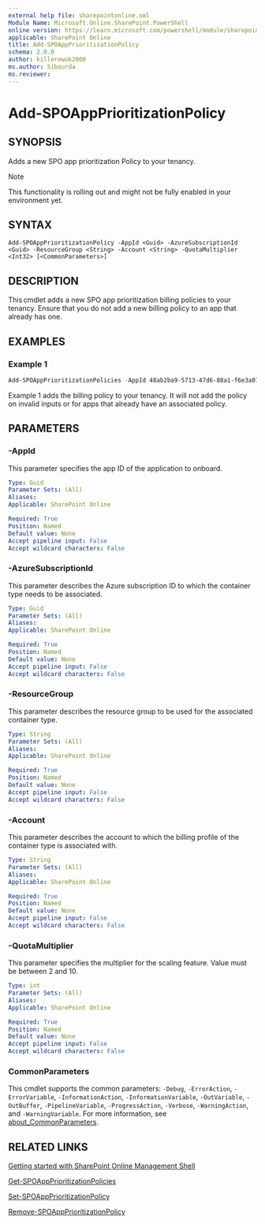 ```yaml
---
external help file: sharepointonline.xml
Module Name: Microsoft.Online.SharePoint.PowerShell
online version: https://learn.microsoft.com/powershell/module/sharepoint-online/Add-SPOAppPrioritizationPolicy
applicable: SharePoint Online
title: Add-SPOAppPrioritizationPolicy
schema: 2.0.0
author: killerewok2000
ms.author: Sibourda
ms.reviewer:
---
```


# Add-SPOAppPrioritizationPolicy

## SYNOPSIS

Adds a new SPO app prioritization Policy to your tenancy.
> [!NOTE]
> This functionality is rolling out and might not be fully enabled in your environment yet. 
## SYNTAX

```
Add-SPOAppPrioritizationPolicy -AppId <Guid> -AzureSubscriptionId <Guid> -ResourceGroup <String> -Account <String> -QuotaMultiplier <Int32> [<CommonParameters>]
```

## DESCRIPTION

This cmdlet adds a new SPO app prioritization billing policies to your tenancy. Ensure that you do not add a new billing policy to an app that already has one.

## EXAMPLES

### Example 1

```powershell
Add-SPOAppPrioritizationPolicies -AppId 48ab2ba9-5713-47d6-88a1-f6e3a0730833 -AzureSubscriptionId 48ab1ba4-9813-47d6-88a1-f6e3a0730822 -ResourceGroup newResourceGroup -Account newAccountName -QuotaMultiplier 5 
```

Example 1 adds the billing policy to your tenancy. It will not add the policy on invalid inputs or for apps that already have an associated policy. 


## PARAMETERS

### -AppId

This parameter specifies the app ID of the application to onboard.
```yaml
Type: Guid
Parameter Sets: (All)
Aliases:
Applicable: SharePoint Online

Required: True
Position: Named
Default value: None
Accept pipeline input: False
Accept wildcard characters: False
```
### -AzureSubscriptionId
This parameter describes the Azure subscription ID to which the container type needs to be associated.
```yaml
Type: Guid
Parameter Sets: (All)
Aliases:
Applicable: SharePoint Online

Required: True
Position: Named
Default value: None
Accept pipeline input: False
Accept wildcard characters: False
```
### -ResourceGroup
This parameter describes the resource group to be used for the associated container type.
```yaml
Type: String
Parameter Sets: (All)
Aliases:
Applicable: SharePoint Online

Required: True
Position: Named
Default value: None
Accept pipeline input: False
Accept wildcard characters: False
```
### -Account
This parameter describes the account to which the billing profile of the container type is associated with.
```yaml
Type: String
Parameter Sets: (All)
Aliases:
Applicable: SharePoint Online

Required: True
Position: Named
Default value: None
Accept pipeline input: False
Accept wildcard characters: False
```
### -QuotaMultiplier
 
This parameter specifies the multiplier for the scaling feature. Value must be between 2 and 10.
```yaml
Type: int
Parameter Sets: (All)
Aliases:
Applicable: SharePoint Online

Required: True
Position: Named
Default value: None
Accept pipeline input: False
Accept wildcard characters: False
```
### CommonParameters
This cmdlet supports the common parameters: `-Debug`, `-ErrorAction`, `-ErrorVariable`, `-InformationAction`, `-InformationVariable`, `-OutVariable`, `-OutBuffer`, `-PipelineVariable`, `-ProgressAction`, `-Verbose`, `-WarningAction`, and `-WarningVariable`. For more information, see [about_CommonParameters](/powershell/module/microsoft.powershell.core/about/about_commonparameters).


## RELATED LINKS

[Getting started with SharePoint Online Management Shell](/powershell/sharepoint/sharepoint-online/connect-sharepoint-online)

[Get-SPOAppPrioritizationPolicies](./Get-SPOAppPrioritizationPolicies.md)

[Set-SPOAppPrioritizationPolicy](./Set-SPOAppPrioritizationPolicy.md)

[Remove-SPOAppPrioritizationPolicy](./Remove-SPOAppPrioritizationPolicy.md)